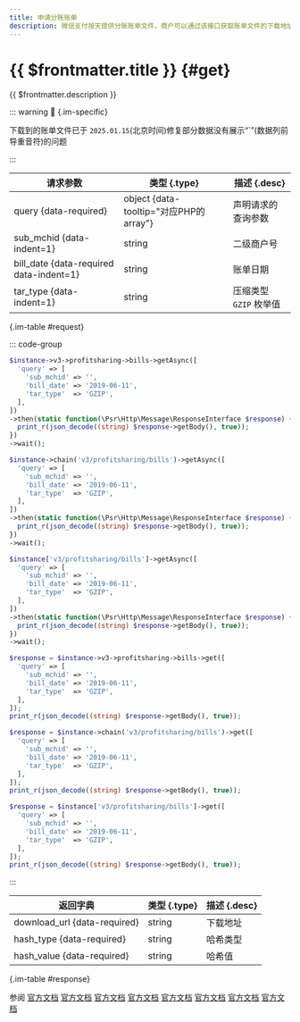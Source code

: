 ```yaml
---
title: 申请分账账单
description: 微信支付按天提供分账账单文件，商户可以通过该接口获取账单文件的下载地址。文件内包含分账相关的金额、时间等信息，供商户核对到账等情况。
---
```


# {{ $frontmatter.title }} {#get}

{{ $frontmatter.description }}

::: warning :rocket: {.im-specific}

下载到的账单文件已于 `2025.01.15`(北京时间)修复部分数据没有展示“`”(数据列前导重音符)的问题

:::

| 请求参数 | 类型 {.type} | 描述 {.desc}
| --- | --- | ---
| query {data-required} | object {data-tooltip="对应PHP的array"} | 声明请求的查询参数
| sub_mchid {data-indent=1} | string | 二级商户号
| bill_date {data-required data-indent=1} | string | 账单日期
| tar_type {data-indent=1} | string | 压缩类型<br/>`GZIP` 枚举值

{.im-table #request}

::: code-group

```php [异步纯链式]
$instance->v3->profitsharing->bills->getAsync([
  'query' => [
    'sub_mchid' => '',
    'bill_date' => '2019-06-11',
    'tar_type'  => 'GZIP',
  ],
])
->then(static function(\Psr\Http\Message\ResponseInterface $response) {
  print_r(json_decode((string) $response->getBody(), true));
})
->wait();
```

```php [异步声明式]
$instance->chain('v3/profitsharing/bills')->getAsync([
  'query' => [
    'sub_mchid' => '',
    'bill_date' => '2019-06-11',
    'tar_type'  => 'GZIP',
  ],
])
->then(static function(\Psr\Http\Message\ResponseInterface $response) {
  print_r(json_decode((string) $response->getBody(), true));
})
->wait();
```

```php [异步属性式]
$instance['v3/profitsharing/bills']->getAsync([
  'query' => [
    'sub_mchid' => '',
    'bill_date' => '2019-06-11',
    'tar_type'  => 'GZIP',
  ],
])
->then(static function(\Psr\Http\Message\ResponseInterface $response) {
  print_r(json_decode((string) $response->getBody(), true));
})
->wait();
```

```php [同步纯链式]
$response = $instance->v3->profitsharing->bills->get([
  'query' => [
    'sub_mchid' => '',
    'bill_date' => '2019-06-11',
    'tar_type'  => 'GZIP',
  ],
]);
print_r(json_decode((string) $response->getBody(), true));
```

```php [同步声明式]
$response = $instance->chain('v3/profitsharing/bills')->get([
  'query' => [
    'sub_mchid' => '',
    'bill_date' => '2019-06-11',
    'tar_type'  => 'GZIP',
  ],
]);
print_r(json_decode((string) $response->getBody(), true));
```

```php [同步属性式]
$response = $instance['v3/profitsharing/bills']->get([
  'query' => [
    'sub_mchid' => '',
    'bill_date' => '2019-06-11',
    'tar_type'  => 'GZIP',
  ],
]);
print_r(json_decode((string) $response->getBody(), true));
```

:::

| 返回字典 | 类型 {.type} | 描述 {.desc}
| --- | --- | ---
| download_url {data-required} | string | 下载地址
| hash_type {data-required} | string | 哈希类型
| hash_value {data-required} | string | 哈希值

{.im-table #response}

参阅 [官方文档](https://pay.weixin.qq.com/doc/v3/merchant/4012529628) [官方文档](https://pay.weixin.qq.com/doc/v3/partner/4012761140) [官方文档](https://pay.weixin.qq.com/doc/v3/partner/4012715572) [官方文档](https://pay.weixin.qq.com/doc/v3/partner/4012715572) [官方文档](https://pay.weixin.qq.com/doc/v3/partner/4012715572) [官方文档](https://pay.weixin.qq.com/doc/v3/partner/4012715572) [官方文档](https://pay.weixin.qq.com/doc/v3/partner/4012715572) [官方文档](https://pay.weixin.qq.com/wiki/doc/apiv3_partner/apis/chapter8_1_11.shtml)
